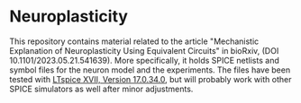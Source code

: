 # Neuroplasticity
This repository contains material related to the article "Mechanistic Explanation of Neuroplasticity Using Equivalent Circuits" in bioRxiv, (DOI 10.1101/2023.05.21.541639). More specifically, it holds SPICE netlists and symbol files for the neuron model and the experiments. The files have been tested with [LTspice XVII, Version 17.0.34.0](https://www.analog.com/en/resources/design-tools-and-calculators/ltspice-simulator.html), but will probably work with other SPICE simulators as well after minor adjustments.
